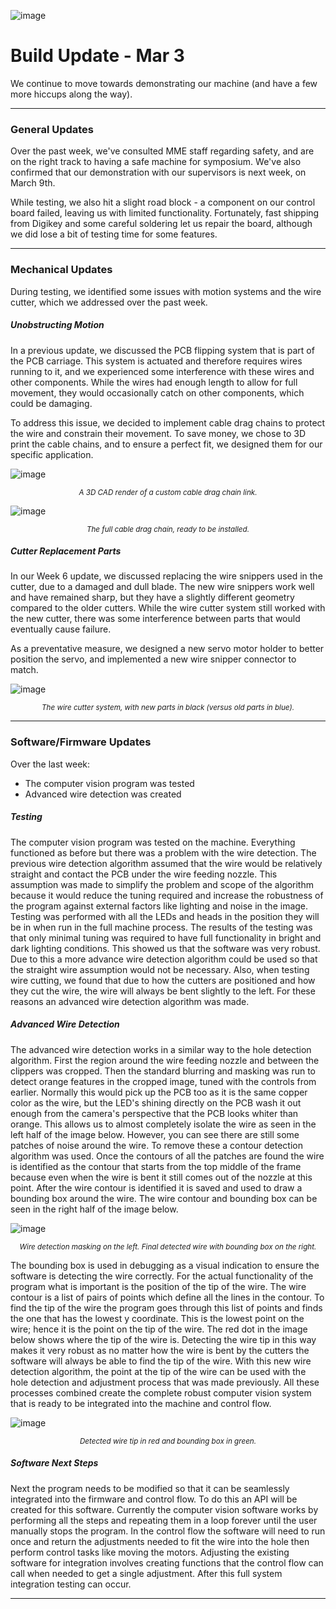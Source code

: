 ![image](/blog_images/08_mar3/mar3_header.png)

# Build Update - Mar 3

We continue to move towards demonstrating our machine (and have a few more hiccups along the way).

<hr>

### General Updates

Over the past week, we've consulted MME staff regarding safety, and are on the right track to having a safe machine for symposium. We've also confirmed that our demonstration with our supervisors is next week, on March 9th.

While testing, we also hit a slight road block - a component on our control board failed, leaving us with limited functionality. Fortunately, fast shipping from Digikey and some careful soldering let us repair the board, although we did lose a bit of testing time for some features.

<hr>

### Mechanical Updates

During testing, we identified some issues with motion systems and the wire cutter, which we addressed over the past week.

##### Unobstructing Motion

In a previous update, we discussed the PCB flipping system that is part of the PCB carriage. This system is actuated and therefore requires wires running to it, and we experienced some interference with these wires and other components. While the wires had enough length to allow for full movement, they would occasionally catch on other components, which could be damaging.

To address this issue, we decided to implement cable drag chains to protect the wire and constrain their movement. To save money, we chose to 3D print the cable chains, and to ensure a perfect fit, we designed them for our specific application.

![image](/blog_images/08_mar3/cable_chain_render.jpg)

<center><i><small>A 3D CAD render of a custom cable drag chain link.</small></i></center>

![image](/blog_images/08_mar3/cable_chain.jpg)

<center><i><small>The full cable drag chain, ready to be installed.</small></i></center>

##### Cutter Replacement Parts

In our Week 6 update, we discussed replacing the wire snippers used in the cutter, due to a damaged and dull blade. The new wire snippers work well and have remained sharp, but they have a slightly different geometry compared to the older cutters. While the wire cutter system still worked with the new cutter, there was some interference between parts that would eventually cause failure.

As a preventative measure, we designed a new servo motor holder to better position the servo, and implemented a new wire snipper connector to match.

![image](/blog_images/08_mar3/new_cutter.jpg)

<center><i><small>The wire cutter system, with new parts in black (versus old parts in blue).</small></i></center>

<hr>

### Software/Firmware Updates

Over the last week:

- The computer vision program was tested
- Advanced wire detection was created

##### Testing

The computer vision program was tested on the machine. Everything functioned as before but there was a problem with the wire detection. The previous wire detection algorithm assumed that the wire would be relatively straight and contact the PCB under the wire feeding nozzle. This assumption was made to simplify the problem and scope of the algorithm because it would reduce the tuning required and increase the robustness of the program against external factors like lighting and noise in the image. Testing was performed with all the LEDs and heads in the position they will be in when run in the full machine process. The results of the testing was that only minimal tuning was required to have full functionality in bright and dark lighting conditions. This showed us that the software was very robust. Due to this a more advance wire detection algorithm could be used so that the straight wire assumption would not be necessary. Also, when testing wire cutting, we found that due to how the cutters are positioned and how they cut the wire, the wire will always be bent slightly to the left. For these reasons an advanced wire detection algorithm was made.

##### Advanced Wire Detection

The advanced wire detection works in a similar way to the hole detection algorithm. First the region around the wire feeding nozzle and between the clippers was cropped. Then the standard blurring and masking was run to detect orange features in the cropped image, tuned with the controls from earlier. Normally this would pick up the PCB too as it is the same copper color as the wire, but the LED's shining directly on the PCB wash it out enough from the camera's perspective that the PCB looks whiter than orange. This allows us to almost completely isolate the wire as seen in the left half of the image below. However, you can see there are still some patches of noise around the wire. To remove these a contour detection algorithm was used. Once the contours of all the patches are found the wire is identified as the contour that starts from the top middle of the frame because even when the wire is bent it still comes out of the nozzle at this point. After the wire contour is identified it is saved and used to draw a bounding box around the wire. The wire contour and bounding box can be seen in the right half of the image below.

![image](/blog_images/08_mar3/wire_contour.png)

<center><i><small>Wire detection masking on the left. Final detected wire with bounding box on the right.</small></i></center>

The bounding box is used in debugging as a visual indication to ensure the software is detecting the wire correctly. For the actual functionality of the program what is important is the position of the tip of the wire. The wire contour is a list of pairs of points which define all the lines in the contour. To find the tip of the wire the program goes through this list of points and finds the one that has the lowest y coordinate. This is the lowest point on the wire; hence it is the point on the tip of the wire. The red dot in the image below shows where the tip of the wire is. Detecting the wire tip in this way makes it very robust as no matter how the wire is bent by the cutters the software will always be able to find the tip of the wire. With this new wire detection algorithm, the point at the tip of the wire can be used with the hole detection and adjustment process that was made previously. All these processes combined create the complete robust computer vision system that is ready to be integrated into the machine and control flow.

![image](../../blog_images/08_mar3/wire_tip.png)

<center><i><small>Detected wire tip in red and bounding box in green.</small></i></center>

##### Software Next Steps

Next the program needs to be modified so that it can be seamlessly integrated into the firmware and control flow. To do this an API will be created for this software. Currently the computer vision software works by performing all the steps and repeating them in a loop forever until the user manually stops the program. In the control flow the software will need to run once and return the adjustments needed to fit the wire into the hole then perform control tasks like moving the motors. Adjusting the existing software for integration involves creating functions that the control flow can call when needed to get a single adjustment. After this full system integration testing can occur.

<hr>

<!--
### Electrical Updates

<hr>
-->
